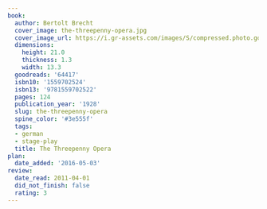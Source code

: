 ```yaml
---
book:
  author: Bertolt Brecht
  cover_image: the-threepenny-opera.jpg
  cover_image_url: https://i.gr-assets.com/images/S/compressed.photo.goodreads.com/books/1223648115l/64417.jpg
  dimensions:
    height: 21.0
    thickness: 1.3
    width: 13.3
  goodreads: '64417'
  isbn10: '1559702524'
  isbn13: '9781559702522'
  pages: 124
  publication_year: '1928'
  slug: the-threepenny-opera
  spine_color: '#3e555f'
  tags:
  - german
  - stage-play
  title: The Threepenny Opera
plan:
  date_added: '2016-05-03'
review:
  date_read: 2011-04-01
  did_not_finish: false
  rating: 3
---
```

